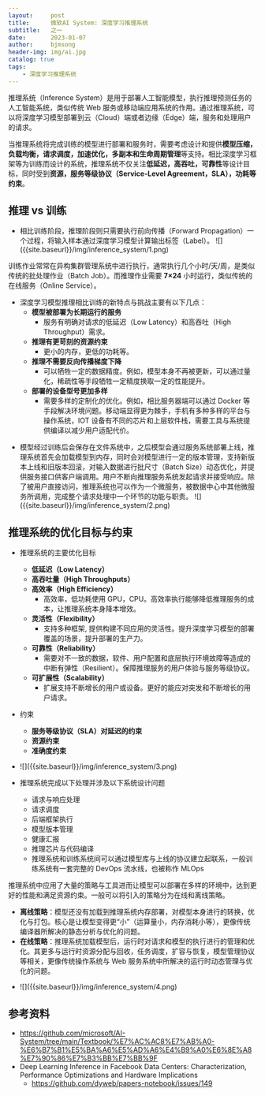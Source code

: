 ```yaml
---
layout:     post
title:      微软AI System: 深度学习推理系统
subtitle:   之一
date:       2023-01-07
author:     bjmsong
header-img: img/ai.jpg
catalog: true
tags:
    - 深度学习推理系统
---
```


推理系统（Inference System）是用于部署人工智能模型，执行推理预测任务的人工智能系统，类似传统 Web 服务或移动端应用系统的作用。通过推理系统，可以将深度学习模型部署到云（Cloud）端或者边缘（Edge）端，服务和处理用户的请求。

当推理系统将完成训练的模型进行部署和服务时，需要考虑设计和提供**模型压缩，负载均衡，请求调度，加速优化，多副本和生命周期管理**等支持。相比深度学习框架等为训练而设计的系统，推理系统不仅关注**低延迟，高吞吐，可靠性**等设计目标，同时受到**资源，服务等级协议（Service-Level Agreement，SLA），功耗等约束**。



## 推理 vs 训练

<ul> 
<li markdown="1">
相比训练阶段，推理阶段则只需要执行前向传播（Forward Propagation）一个过程，将输入样本通过深度学习模型计算输出标签（Label）。
![]({{site.baseurl}}/img/inference_system/1.png) 
</li> 
</ul> 

训练作业常常在异构集群管理系统中进行执行，通常执行几个小时/天/周，是类似传统的批处理作业（Batch Job）。而推理作业需要 **7×24** 小时运行，类似传统的在线服务（Online Service）。

- 深度学习模型推理相比训练的新特点与挑战主要有以下几点：
  - **模型被部署为长期运行的服务**
    - 服务有明确对请求的低延迟（Low Latency）和高吞吐（High Throughput）需求。
  - **推理有更苛刻的资源约束**
    - 更小的内存，更低的功耗等。
  - **推理不需要反向传播梯度下降**
    - 可以牺牲一定的数据精度。例如，模型本身不再被更新，可以通过量化，稀疏性等手段牺牲一定精度换取一定的性能提升。
  - **部署的设备型号更加多样**
    - 需要多样的定制化的优化。例如，相比服务器端可以通过 Docker 等手段解决环境问题。移动端显得更为棘手，手机有多种多样的平台与操作系统，IOT 设备有不同的芯片和上层软件栈，需要工具与系统提供编译以减少用户适配代价。

<ul> 
<li markdown="1">
模型经过训练后会保存在文件系统中，之后模型会通过服务系统部署上线，推理系统首先会加载模型到内存，同时会对模型进行一定的版本管理，支持新版本上线和旧版本回滚，对输入数据进行批尺寸（Batch Size）动态优化，并提供服务接口供客户端调用。用户不断向推理服务系统发起请求并接受响应。除了被用户直接访问，推理系统也可以作为一个微服务，被数据中心中其他微服务所调用，完成整个请求处理中一个环节的功能与职责。
![]({{site.baseurl}}/img/inference_system/2.png) 
</li> 
</ul> 





## 推理系统的优化目标与约束

- 推理系统的主要优化目标
  - **低延迟（Low Latency）**
  - **高吞吐量（High Throughputs）**
  - **高效率（High Efficiency）**
    - 高效率，低功耗使用 GPU，CPU。高效率执行能够降低推理服务的成本，让推理系统本身降本增效。
  - **灵活性（Flexibility）**
    - 支持多种框架, 提供构建不同应用的灵活性。提升深度学习模型的部署覆盖的场景，提升部署的生产力。
  - **可靠性（Reliability）**
    - 需要对不一致的数据，软件、用户配置和底层执行环境故障等造成的中断有弹性（Resilient）。保障推理服务的用户体验与服务等级协议。
  - **可扩展性（Scalability）**
    - 扩展支持不断增长的用户或设备。更好的能应对突发和不断增长的用户请求。

- 约束
  - **服务等级协议（SLA）对延迟的约束**
  - **资源约束**
  - **准确度约束**

<ul> 
<li markdown="1">
![]({{site.baseurl}}/img/inference_system/3.png) 
</li> 
</ul> 

- 推理系统完成以下处理并涉及以下系统设计问题
  
    - 请求与响应处理
    - 请求调度
    - 后端框架执行
    - 模型版本管理
    - 健康汇报
    - 推理芯片与代码编译
    - 推理系统和训练系统间可以通过模型库与上线的协议建立起联系，一般训练系统有一套完整的 DevOps 流水线，也被称作 MLOps



推理系统中应用了大量的策略与工具进而让模型可以部署在多样的环境中，达到更好的性能和满足资源约束。一般可以将引入的策略分为在线和离线策略。

- **离线策略**：模型还没有加载到推理系统内存部署，对模型本身进行的转换，优化与打包。核心是让模型变得更“小”（运算量小，内存消耗小等），更像传统编译器所解决的静态分析与优化的问题。
- **在线策略**：推理系统加载模型后，运行时对请求和模型的执行进行的管理和优化。其更多与运行时资源分配与回收，任务调度，扩容与恢复，模型管理协议等相关，更像传统操作系统与 Web 服务系统中所解决的运行时动态管理与优化的问题。

<ul> 
<li markdown="1">
![]({{site.baseurl}}/img/inference_system/4.png) 
</li> 
</ul> 





## 参考资料

- https://github.com/microsoft/AI-System/tree/main/Textbook/%E7%AC%AC8%E7%AB%A0-%E6%B7%B1%E5%BA%A6%E5%AD%A6%E4%B9%A0%E6%8E%A8%E7%90%86%E7%B3%BB%E7%BB%9F
- Deep Learning Inference in Facebook Data Centers: Characterization, Performance Optimizations and Hardware Implications 
  - https://github.com/dyweb/papers-notebook/issues/149